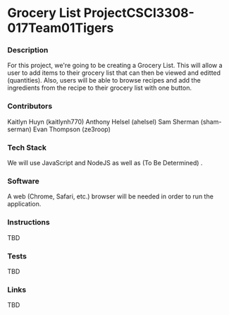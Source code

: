 # Grocery List ProjectCSCI3308-017Team01Tigers

### Description
For this project, we're going to be creating a Grocery List. This will allow a user to add items to their grocery list that can then be viewed and editted (quantities). Also, users will be able to browse recipes and add the ingredients from the recipe to their grocery list with one button.

### Contributors
Kaitlyn Huyn (kaitlynh770)
Anthony Helsel (ahelsel)
Sam Sherman (sham-serman)
Evan Thompson (ze3roop)

### Tech Stack
We will use JavaScript and NodeJS as well as (To Be Determined) . 

### Software
A web (Chrome, Safari, etc.) browser will be needed in order to run the application. 

### Instructions
TBD

### Tests
TBD

### Links
TBD